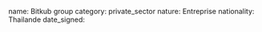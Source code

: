name: Bitkub group 
category: private_sector
nature:  Entreprise
nationality: Thailande
date_signed:
    